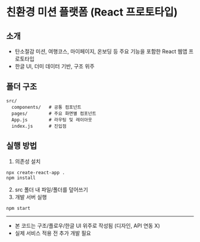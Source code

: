 # 친환경 미션 플랫폼 (React 프로토타입)

## 소개
- 탄소절감 미션, 여행코스, 마이페이지, 온보딩 등 주요 기능을 포함한 React 웹앱 프로토타입
- 한글 UI, 더미 데이터 기반, 구조 위주

## 폴더 구조
```
src/
  components/   # 공통 컴포넌트
  pages/        # 주요 화면별 컴포넌트
  App.js        # 라우팅 및 레이아웃
  index.js      # 진입점
```

## 실행 방법
1. 의존성 설치
```
npx create-react-app .
npm install
```
2. src 폴더 내 파일/폴더를 덮어쓰기
3. 개발 서버 실행
```
npm start
```

---

- 본 코드는 구조/플로우/한글 UI 위주로 작성됨 (디자인, API 연동 X)
- 실제 서비스 적용 전 추가 개발 필요 
